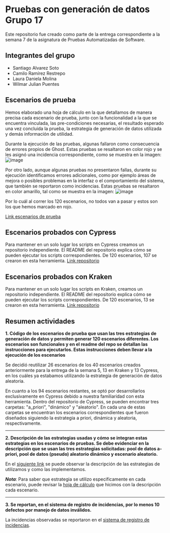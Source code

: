 # Pruebas con generación de datos Grupo 17

Este repositorio fue creado como parte de la entrega correspondiente a la semana 7 de la asignatura de Pruebas Automatizadas de Software.

## Integrantes del grupo
- Santiago Alvarez Soto
- Camilo Ramírez Restrepo
- Laura Daniela Molina
- Wilmar Julian Puentes

## Escenarios de prueba
Hemos elaborado una hoja de cálculo en la que detallamos de manera precisa cada escenario de prueba, junto con la funcionalidad a la que se encuentra vinculada, las pre-condiciones necesarias, el resultado esperado una vez concluida la prueba, la estrategia de generación de datos utilizada y demás información de utilidad.

Durante la ejecución de las pruebas, algunas fallaron como consecuencia de errores propios de Ghost. Estas pruebas se resaltaron en color rojo y se les asignó una incidencia correspondiente, como se muestra en la imagen:
![image](https://github.com/CamiloRamirezR/Pruebas_Generacion_Datos_Grupo_17/assets/17149432/6457f195-1e1e-48a4-92d8-e26c256c0fc6)

Por otro lado, aunque algunas pruebas no presentaron fallas, durante su ejecución identificamos errores adicionales, como por ejemplo áreas de mejora o posibles problemas en la interfaz o el comportamiento del sistema, que también se reportaron como incidencias. Estas pruebas se resaltaron en color amarillo, tal como se muestra en la imagen:
![image](https://github.com/CamiloRamirezR/Pruebas_Generacion_Datos_Grupo_17/assets/17149432/de765dfd-1c2d-4241-bea6-859b5a7fafba)

Por lo cuál al correr los 120 escenarios, no todos van a pasar y estos son los que hemos marcado en rojo.

[Link escenarios de prueba](https://uniandes-my.sharepoint.com/:x:/g/personal/ld_molina11_uniandes_edu_co/EQLNOAClGmZPqHEsnikAkTwBQ5vvZPJeeqVltoQnUci4pw?e=LltiaR)

## Escenarios probados con Cypress
Para mantener en un solo lugar los scripts en Cypress creamos un repositorio independiente. El README del repositorio explica cómo se pueden ejecutar los scripts correspondientes. De 120 escenarios, 107 se crearon en esta herramienta. [Link repositorio](https://github.com/CamiloRamirezR/Prueba_Generacion_Datos_Cypress)

## Escenarios probados con Kraken
Para mantener en un solo lugar los scripts en Kraken, creamos un repositorio independiente. El README del repositorio explica cómo se pueden ejecutar los scripts correspondientes. De 120 escenarios, 13 se crearon en esta herramienta. [Link repositorio](https://github.com/CamiloRamirezR/Pruebas_Generacion_Datos_Kraken)

## Resumen actividades

**1. Código de los escenarios de prueba que usan las tres estrategias de generación de datos y permiten generar 120 escenarios diferentes. Los escenarios son funcionales y en el readme del repo se detallan las instrucciones para ejecutarlos. Estas instrucciones deben llevar a la ejecución de los escenarios**

Se decidió reutilizar 26 escenarios de los 40 escenarios creados anteriormente para la entrega de la semana 5, 13 en  Kraken y 13 Cypress, en los cuáles ya estabamos utilizando la estrategia de generación de datos aleatoria. 

En cuanto a los 94 escenarios restantes, se optó por desarrollarlos exclusivamente en Cypress debido a nuestra familiaridad con esta herramienta. Dentro del repositorio de Cypress, se pueden encontrar tres carpetas: "a_priori", "dinámico" y "aleatorio". En cada una de estas carpetas se encuentran los escenarios correspondientes que fueron diseñados siguiendo la estrategia a priori, dinámica y aleatoria, respectivamente.

<hr/>

**2. Descripción de las estrategias usadas y cómo se integran estas estrategias en los escenarios de pruebas. Se debe evidenciar en la descripción que se usan las tres estrategias solicitadas: pool de datos a-priori, pool de datos (pseudo) aleatorio dinámico y escenario aleatorio.**

En el [siguiente link](https://github.com/CamiloRamirezR/Prueba_Generacion_Datos_Cypress/wiki/Descripci%C3%B3n-estrategias) se puede observar la descripción de las estrategias de utilizamos y como las implementamos. 

**_Nota_**: Para saber que estrategia se utilizo especificamente en cada escenario, puede revisar la [hoja de cálculo](https://uniandes-my.sharepoint.com/:x:/g/personal/ld_molina11_uniandes_edu_co/EQLNOAClGmZPqHEsnikAkTwBQ5vvZPJeeqVltoQnUci4pw?e=LltiaR) que hicimos con la descripción cada escenario.

<hr/>

**3. Se reportan, en el sistema de registro de incidencias, por lo menos 10 defectos por manejo de datos inválidos.**

La incidencias observadas se reportaron en el [sistema de registro de incidencias](https://github.com/santi8194/ghost-grupo-17/issues).

